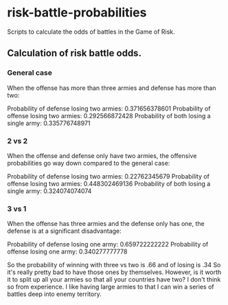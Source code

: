 # risk-battle-probabilities
Scripts to calculate the odds of battles in the Game of Risk.

## Calculation of risk battle odds.

### General case
When the offense has more than three armies and defense has more than two:

Probability of defense losing two armies:
0.371656378601
Probability of offense losing two armies:
0.292566872428
Probability of both losing a single army:
0.335776748971


### 2 vs 2
When the offense and
defense only have two armies, the offensive probabilities go way down
compared to the general case:

Probability of defense losing two armies:
0.22762345679
Probability of offense losing two armies:
0.448302469136
Probability of both losing a single army:
0.324074074074

### 3 vs 1
When the offense has three
armies and the defense only has one, the defense is at a significant
disadvantage:

Probability of defense losing one army:
0.659722222222
Probability of offense losing one army:
0.340277777778

So the probability of winning with three vs two is .66 and of losing is .34
So it's really pretty bad to have those ones by themselves.
However, is it worth it to split up all your armies so that all your
countries have two? I don't think so from experience. I like having large
armies to that I can win a series of battles deep into enemy territory.
